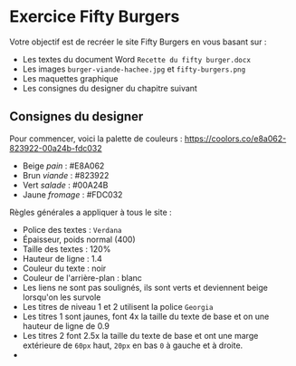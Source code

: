 # Exercice Fifty Burgers

Votre objectif est de recréer le site Fifty Burgers 
en vous basant sur :

* Les textes du document Word `Recette du fifty burger.docx`
* Les images `burger-viande-hachee.jpg` et `fifty-burgers.png`
* Les maquettes graphique
* Les consignes du designer du chapitre suivant

## Consignes du designer

Pour commencer, voici la palette de couleurs :
https://coolors.co/e8a062-823922-00a24b-fdc032

* Beige _pain_ : #E8A062
* Brun _viande_ : #823922
* Vert _salade_ : #00A24B
* Jaune _fromage_ : #FDC032

Règles générales a appliquer à tous le site :

* Police des textes : `Verdana`
* Épaisseur, poids normal (400)
* Taille des textes : 120%
* Hauteur de ligne : 1.4
* Couleur du texte : noir
* Couleur de l'arrière-plan : blanc
* Les liens ne sont pas soulignés,
  ils sont verts et deviennent beige lorsqu'on les survole
* Les titres de niveau 1 et 2 utilisent la police `Georgia`
* Les titres 1 sont jaunes, font 4x la taille du texte de base
  et on une hauteur de ligne de 0.9
* Les titres 2 font 2.5x la taille du texte de base
  et ont une marge extérieure de `60px` haut,
  `20px` en bas
  `0` à gauche et à droite. 
* 






